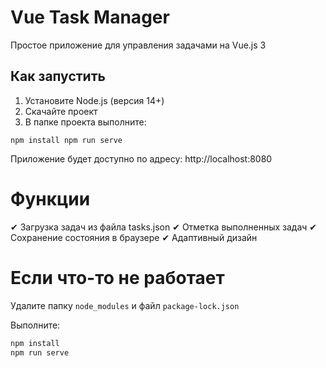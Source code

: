 # Vue Task Manager

Простое приложение для управления задачами на Vue.js 3

## Как запустить

1. Установите Node.js (версия 14+)
2. Скачайте проект
3. В папке проекта выполните:

`npm install
npm run serve`

Приложение будет доступно по адресу:
http://localhost:8080

# Функции
✔ Загрузка задач из файла tasks.json
✔ Отметка выполненных задач
✔ Сохранение состояния в браузере
✔ Адаптивный дизайн

# Если что-то не работает
Удалите папку `node_modules` и файл `package-lock.json`

Выполните:

```bash
npm install
npm run serve

